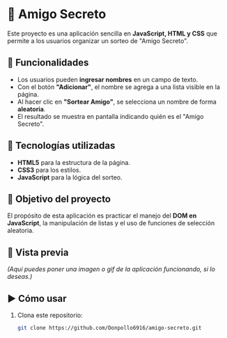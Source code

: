 # 🎁 Amigo Secreto

Este proyecto es una aplicación sencilla en **JavaScript, HTML y CSS** que permite a los usuarios organizar un sorteo de "Amigo Secreto".

## 📌 Funcionalidades
- Los usuarios pueden **ingresar nombres** en un campo de texto.
- Con el botón **"Adicionar"**, el nombre se agrega a una lista visible en la página.
- Al hacer clic en **"Sortear Amigo"**, se selecciona un nombre de forma **aleatoria**.
- El resultado se muestra en pantalla indicando quién es el "Amigo Secreto".

## 🚀 Tecnologías utilizadas
- **HTML5** para la estructura de la página.
- **CSS3** para los estilos.
- **JavaScript** para la lógica del sorteo.

## 🎯 Objetivo del proyecto
El propósito de esta aplicación es practicar el manejo del **DOM en JavaScript**, la manipulación de listas y el uso de funciones de selección aleatoria.

## 📸 Vista previa
*(Aquí puedes poner una imagen o gif de la aplicación funcionando, si lo deseas.)*

## ▶️ Cómo usar
1. Clona este repositorio:
   ```bash
   git clone https://github.com/Donpollo6916/amigo-secreto.git
